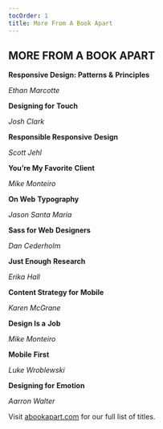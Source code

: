 ```yaml
---
tocOrder: 1
title: More From A Book Apart
---
```

## MORE FROM A BOOK APART

**Responsive Design: Patterns &** **Principles**

*Ethan* *Marcotte*

**Designing for** **Touch**

*Josh* *Clark*

**Responsible Responsive** **Design**

*Scott* *Jehl*

**You’re My Favorite** **Client**

*Mike* *Monteiro*

**On Web** **Typography**

*Jason Santa* *Maria*

**Sass for Web** **Designers**

*Dan* *Cederholm*

**Just Enough** **Research**

*Erika* *Hall*

**Content Strategy for** **Mobile**

*Karen* *McGrane*

**Design Is a** **Job**

*Mike* *Monteiro*

**Mobile** **First**

*Luke* *Wroblewski*

**Designing for** **Emotion**

*Aarron* *Walter*

Visit [abookapart.com](http://www.abookapart.com) for our full list of titles.
